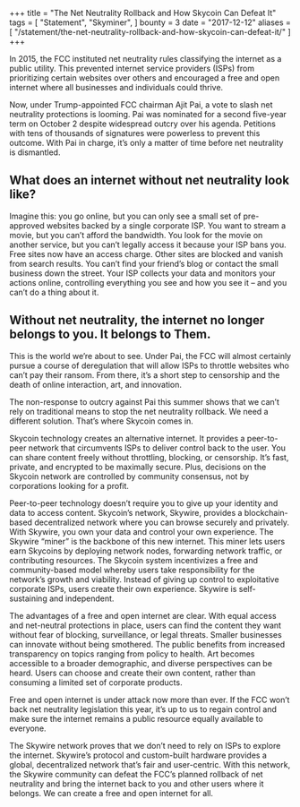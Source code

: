 +++
title = "The Net Neutrality Rollback and How Skycoin Can Defeat It"
tags = [
    "Statement",
    "Skyminer",
]
bounty = 3
date = "2017-12-12"
aliases = [
	"/statement/the-net-neutrality-rollback-and-how-skycoin-can-defeat-it/"
]
+++

In 2015, the FCC instituted net neutrality rules classifying the internet as a public utility. This prevented internet service providers (ISPs) from prioritizing certain websites over others and encouraged a free and open internet where all businesses and individuals could thrive.

Now, under Trump-appointed FCC chairman Ajit Pai, a vote to slash net neutrality protections is looming. Pai was nominated for a second five-year term on October 2 despite widespread outcry over his agenda. Petitions with tens of thousands of signatures were powerless to prevent this outcome. With Pai in charge, it’s only a matter of time before net neutrality is dismantled.

## What does an internet without net neutrality look like?

Imagine this: you go online, but you can only see a small set of pre-approved websites backed by a single corporate ISP. You want to stream a movie, but you can’t afford the bandwidth. You look for the movie on another service, but you can’t legally access it because your ISP bans you. Free sites now have an access charge. Other sites are blocked and vanish from search results. You can’t find your friend’s blog or contact the small business down the street. Your ISP collects your data and monitors your actions online, controlling everything you see and how you see it – and you can’t do a thing about it.

## Without net neutrality, the internet no longer belongs to you. It belongs to Them.


This is the world we’re about to see. Under Pai, the FCC will almost certainly pursue a course of deregulation that will allow ISPs to throttle websites who can’t pay their ransom. From there, it’s a short step to censorship and the death of online interaction, art, and innovation.

The non-response to outcry against Pai this summer shows that we can’t rely on traditional means to stop the net neutrality rollback. We need a different solution. That’s where Skycoin comes in.

Skycoin technology creates an alternative internet. It provides a peer-to-peer network that circumvents ISPs to deliver control back to the user. You can share content freely without throttling, blocking, or censorship. It’s fast, private, and encrypted to be maximally secure. Plus, decisions on the Skycoin network are controlled by community consensus, not by corporations looking for a profit.

Peer-to-peer technology doesn’t require you to give up your identity and data to access content. Skycoin’s network, Skywire, provides a blockchain-based decentralized network where you can browse securely and privately. With Skywire, you own your data and control your own experience.
The Skywire “miner” is the backbone of this new internet. This miner lets users earn Skycoins by deploying network nodes, forwarding network traffic, or contributing resources. The Skycoin system incentivizes a free and community-based model whereby users take responsibility for the network’s growth and viability. Instead of giving up control to exploitative corporate ISPs, users create their own experience. Skywire is self-sustaining and independent.


The advantages of a free and open internet are clear. With equal access and net-neutral protections in place, users can find the content they want without fear of blocking, surveillance, or legal threats. Smaller businesses can innovate without being smothered. The public benefits from increased transparency on topics ranging from policy to health. Art becomes accessible to a broader demographic, and diverse perspectives can be heard. Users can choose and create their own content, rather than consuming a limited set of corporate products.


Free and open internet is under attack now more than ever. If the FCC won’t back net neutrality legislation this year, it’s up to us to regain control and make sure the internet remains a public resource equally available to everyone.


 The Skywire network proves that we don’t need to rely on ISPs to explore the internet. Skywire’s protocol and custom-built hardware provides a global, decentralized network that’s fair and user-centric. With this network, the Skywire community can defeat the FCC’s planned rollback of net neutrality and bring the internet back to you and other users where it belongs. We can create a free and open internet for all.
